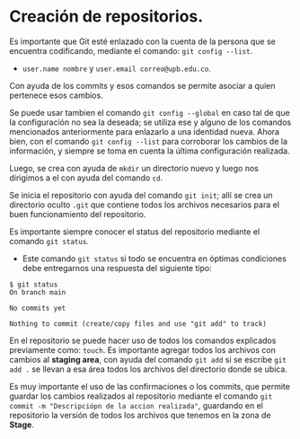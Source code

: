 # Creación de repositorios.

Es importante que Git esté enlazado con la cuenta de la persona que se encuentra codificando, mediante el comando: `git config --list`.
- `user.name nombre` y `user.email correo@upb.edu.co`.

Con ayuda de los commits y esos comandos se permite asociar a quien pertenece esos cambios.


Se puede usar tambien el comando `git config --global` en caso tal de que la configuración no sea la deseada; se utiliza ese y alguno de los comandos mencionados anteriormente para enlazarlo a una identidad nueva.
Ahora bien, con el comando `git config --list` para corroborar los cambios de la información, y siempre se toma en cuenta la última configuración realizada.

Luego, se crea con ayuda de `mkdir` un directorio nuevo y luego nos dirigimos a el con ayuda del comando `cd`.

Se inicia el repositorio con ayuda del comando `git init`; allí se crea un directorio oculto `.git` que contiene todos los archivos necesarios para el buen funcionamiento del repositorio.

Es importante siempre conocer el status del repositorio mediante el comando `git status`.
- Este comando `git status` si todo se encuentra en óptimas condiciones debe entregarnos una respuesta del siguiente tipo:

```
$ git status
On branch main

No commits yet

Nothing to commit (create/copy files and use "git add" to track)
```
En el repositorio se puede hacer uso de todos los comandos explicados previamente como: ``touch``. Es importante agregar todos los archivos con cambios al **staging area**, con ayuda del comando `git add` si se escribe `git add .` se llevan a esa área todos los archivos del directorio donde se ubica.  

Es muy importante el uso de las confirmaciones o los commits, que permite guardar los cambios realizados al repositorio mediante el comando `git commit -m "Descripciópn de la accion realizada"`, guardando en el repositorio la versión de todos los archivos que tenemos en la zona de **Stage**. 